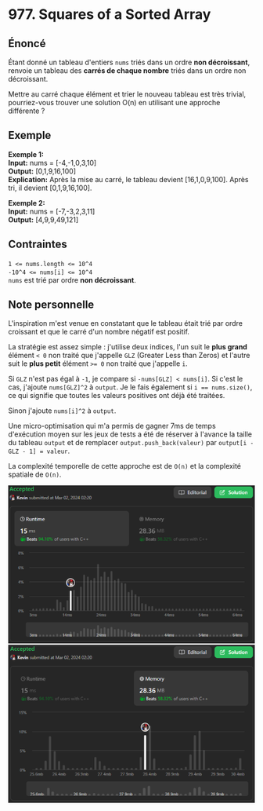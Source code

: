 # 977. Squares of a Sorted Array

## Énoncé

Étant donné un tableau d'entiers `nums` triés dans un ordre **non décroissant**, renvoie un tableau des **carrés de chaque nombre** triés dans un ordre non décroissant.

Mettre au carré chaque élément et trier le nouveau tableau est très trivial, pourriez-vous trouver une solution O(n) en utilisant une approche différente ?

## Exemple

**Exemple 1:**  
**Input:** nums = [-4,-1,0,3,10]  
**Output:** [0,1,9,16,100]  
**Explication:** Après la mise au carré, le tableau devient [16,1,0,9,100].
Après tri, il devient [0,1,9,16,100].

**Exemple 2:**  
**Input:** nums = [-7,-3,2,3,11]  
**Output:** [4,9,9,49,121]

## Contraintes

`1 <= nums.length <= 10^4`  
`-10^4 <= nums[i] <= 10^4`  
`nums` est trié par ordre **non décroissant**.

## Note personnelle

L'inspiration m'est venue en constatant que le tableau était trié par ordre croissant et que le carré d'un nombre négatif est positif.

La stratégie est assez simple : j'utilise deux indices, l'un suit le **plus grand** élément `< 0` non traité que j'appelle `GLZ` (Greater Less than Zeros) et l'autre suit le **plus petit** élément `>= 0` non traité que j'appelle `i`.

Si `GLZ` n'est pas égal à `-1`, je compare si `-nums[GLZ] < nums[i]`. Si c'est le cas, j'ajoute `nums[GLZ]^2` à `output`.
Je le fais également si `i == nums.size()`, ce qui signifie que toutes les valeurs positives ont déjà été traitées.

Sinon j'ajoute `nums[i]^2` à `output`.

Une micro-optimisation qui m'a permis de gagner 7ms de temps d'exécution moyen sur les jeux de tests a été de réserver à l'avance la taille du tableau `output` et de remplacer `output.push_back(valeur)` par `output[i - GLZ - 1] = valeur`.

La complexité temporelle de cette approche est de `O(n)` et la complexité spatiale de `O(n)`.

<img src="../imgs/0977-runtime.png"/>
<img src="../imgs/0977-memory.png"/>
